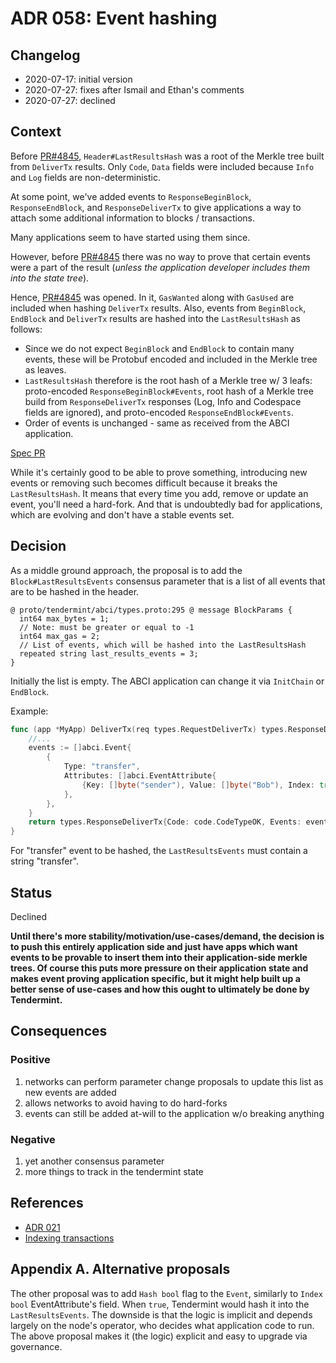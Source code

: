 # ADR 058: Event hashing

## Changelog

- 2020-07-17: initial version
- 2020-07-27: fixes after Ismail and Ethan's comments
- 2020-07-27: declined

## Context

Before [PR#4845](https://github.com/tendermint/tendermint/pull/4845),
`Header#LastResultsHash` was a root of the Merkle tree built from `DeliverTx`
results. Only `Code`, `Data` fields were included because `Info` and `Log`
fields are non-deterministic.

At some point, we've added events to `ResponseBeginBlock`, `ResponseEndBlock`,
and `ResponseDeliverTx` to give applications a way to attach some additional
information to blocks / transactions.

Many applications seem to have started using them since.

However, before [PR#4845](https://github.com/tendermint/tendermint/pull/4845)
there was no way to prove that certain events were a part of the result
(_unless the application developer includes them into the state tree_).

Hence, [PR#4845](https://github.com/tendermint/tendermint/pull/4845) was
opened. In it, `GasWanted` along with `GasUsed` are included when hashing
`DeliverTx` results. Also, events from `BeginBlock`, `EndBlock` and `DeliverTx`
results are hashed into the `LastResultsHash` as follows:

- Since we do not expect `BeginBlock` and `EndBlock` to contain many events,
  these will be Protobuf encoded and included in the Merkle tree as leaves.
- `LastResultsHash` therefore is the root hash of a Merkle tree w/ 3 leafs:
  proto-encoded `ResponseBeginBlock#Events`, root hash of a Merkle tree build
  from `ResponseDeliverTx` responses (Log, Info and Codespace fields are
  ignored), and proto-encoded `ResponseEndBlock#Events`.
- Order of events is unchanged - same as received from the ABCI application.

[Spec PR](https://github.com/tendermint/spec/pull/97/files)

While it's certainly good to be able to prove something, introducing new events
or removing such becomes difficult because it breaks the `LastResultsHash`. It
means that every time you add, remove or update an event, you'll need a
hard-fork. And that is undoubtedly bad for applications, which are evolving and
don't have a stable events set.

## Decision

As a middle ground approach, the proposal is to add the
`Block#LastResultsEvents` consensus parameter that is a list of all events that
are to be hashed in the header.

```
@ proto/tendermint/abci/types.proto:295 @ message BlockParams {
  int64 max_bytes = 1;
  // Note: must be greater or equal to -1
  int64 max_gas = 2;
  // List of events, which will be hashed into the LastResultsHash
  repeated string last_results_events = 3;
}
```

Initially the list is empty. The ABCI application can change it via `InitChain`
or `EndBlock`.

Example:

```go
func (app *MyApp) DeliverTx(req types.RequestDeliverTx) types.ResponseDeliverTx {
    //...
    events := []abci.Event{
        {
            Type: "transfer",
            Attributes: []abci.EventAttribute{
                {Key: []byte("sender"), Value: []byte("Bob"), Index: true},
            },
        },
    }
    return types.ResponseDeliverTx{Code: code.CodeTypeOK, Events: events}
}
```

For "transfer" event to be hashed, the `LastResultsEvents` must contain a
string "transfer".

## Status

Declined

**Until there's more stability/motivation/use-cases/demand, the decision is to
push this entirely application side and just have apps which want events to be
provable to insert them into their application-side merkle trees. Of course
this puts more pressure on their application state and makes event proving
application specific, but it might help built up a better sense of use-cases
and how this ought to ultimately be done by Tendermint.**

## Consequences

### Positive

1. networks can perform parameter change proposals to update this list as new events are added
2. allows networks to avoid having to do hard-forks
3. events can still be added at-will to the application w/o breaking anything

### Negative

1. yet another consensus parameter
2. more things to track in the tendermint state

## References

- [ADR 021](./adr-021-abci-events.md)
- [Indexing transactions](../app-dev/indexing-transactions.md)

## Appendix A. Alternative proposals

The other proposal was to add `Hash bool` flag to the `Event`, similarly to
`Index bool` EventAttribute's field. When `true`, Tendermint would hash it into
the `LastResultsEvents`. The downside is that the logic is implicit and depends
largely on the node's operator, who decides what application code to run. The
above proposal makes it (the logic) explicit and easy to upgrade via
governance.

